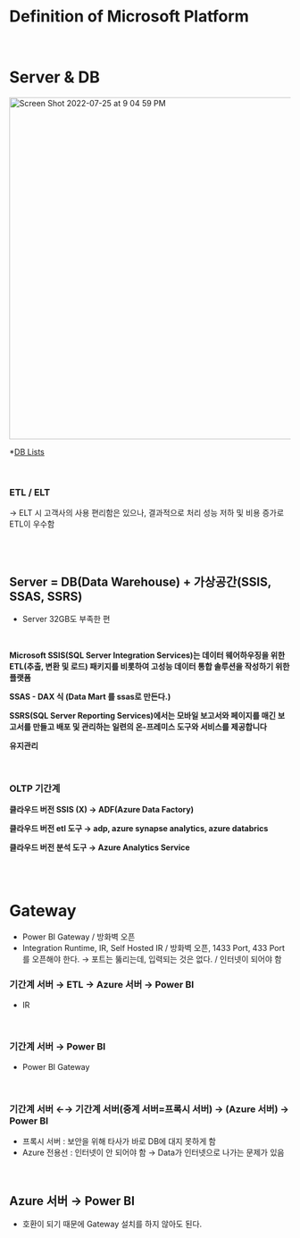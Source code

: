 # Definition of Microsoft Platform

<br>

# Server & DB



<img width="612" alt="Screen Shot 2022-07-25 at 9 04 59 PM" src="https://user-images.githubusercontent.com/57430754/180773966-42482785-e98b-4176-be94-04b7f7b66cc4.png">

*[DB Lists](https://azure.microsoft.com/ko-kr/products/category/databases/)

<br>

### ETL / ELT

→ ELT 시 고객사의 사용 편리함은 있으나, 결과적으로 처리 성능 저하 및 비용 증가로 ETL이 우수함

<br>

<br>

## Server = DB(Data Warehouse) + 가상공간(SSIS, SSAS, SSRS)

- Server 32GB도 부족한 편

<br>

**Microsoft SSIS(SQL Server Integration Services)는 데이터 웨어하우징을 위한 ETL(추출, 변환 및 로드) 패키지를 비롯하여 고성능 데이터 통합 솔루션을 작성하기 위한 플랫폼**

**SSAS - DAX 식 (Data Mart 를 ssas로 만든다.)**

**SSRS(SQL Server Reporting Services)에서는 모바일 보고서와 페이지를 매긴 보고서를 만들고 배포 및 관리하는 일련의 온-프레미스 도구와 서비스를 제공합니다**

**유지관리**

<br>

### **OLTP 기간계**

**클라우드 버전 SSIS (X) → ADF(Azure Data Factory)**

**클라우드 버전 etl 도구 → adp, azure synapse analytics, azure databrics**

**클라우드 버전 분석 도구 → Azure Analytics Service**

<br>

<br>

# Gateway

- Power BI Gateway / 방화벽 오픈
- Integration Runtime, IR, Self Hosted IR / 방화벽 오픈, 1433 Port, 433 Port를 오픈해야 한다. → 포트는 뚫리는데, 입력되는 것은 없다. / 인터넷이 되어야 함

### 기간계 서버 → ETL → Azure 서버 → Power BI

- IR

<br>

### 기간계 서버 → Power BI

- Power BI Gateway

<br>

### 기간계 서버 ←→ 기간계 서버(중계 서버=프록시 서버) → (Azure 서버) → Power BI

- 프록시 서버 : 보안을 위해 타사가 바로 DB에 대지 못하게 함
- Azure 전용선 : 인터넷이 안 되어야 함 → Data가 인터넷으로 나가는 문제가 있음

<br>

## Azure 서버 → Power BI

- 호환이 되기 때문에 Gateway 설치를 하지 않아도 된다.